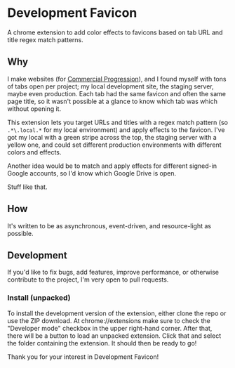 # Development Favicon

A chrome extension to add color effects to favicons based on tab URL and title regex match patterns.

## Why

I make websites (for [Commercial Progression](http://www.commercialprogression.com/)), and I found myself
with tons of tabs open per project; my local development site, the staging server, maybe even production.
Each tab had the same favicon and often the same page title, so it wasn't possible at a glance to know
which tab was which without opening it.

This extension lets you target URLs and titles with a regex match pattern (so `.*\.local.*` for my local environment) and
apply effects to the favicon. I've got my local with a green stripe across the top, the staging server with a
yellow one, and could set different production environments with different colors and effects.

Another idea would be to match and apply effects for different signed-in Google accounts, so I'd know which
Google Drive is open.

Stuff like that.

## How

It's written to be as asynchronous, event-driven, and resource-light as possible.

## Development

If you'd like to fix bugs, add features, improve performance, or otherwise contribute to the project, I'm very
open to pull requests.

### Install (unpacked)

To install the development version of the extension, either clone the repo or use the ZIP download. At chrome://extensions make sure to check the "Developer mode" checkbox in the upper right-hand corner. After that, there will be a button to load an unpacked extension. Click that and select the folder containing the extension. It should then be ready to go!

Thank you for your interest in Development Favicon!
